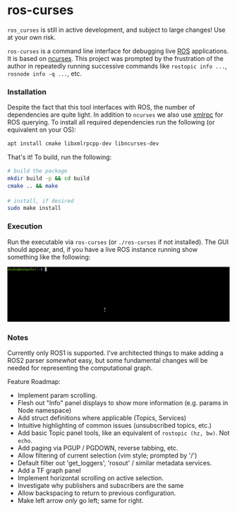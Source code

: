 # ros-curses

`ros_curses` is still in active development, and subject to large changes! Use at your own risk.

`ros-curses` is a command line interface for debugging live [ROS](https://www.ros.org/) applications. It is based on [ncurses](https://en.wikipedia.org/wiki/Ncurses). This project was prompted by the frustration of the author in repeatedly running successive commands like `rostopic info ...`, `rosnode info -q ...`, etc.

### Installation

Despite the fact that this tool interfaces with ROS, the number of dependencies are quite light. In addition to `ncurses` we also use [xmlrpc](http://xmlrpc.com/) for ROS querying. To install all required dependencies run the following (or equivalent on your OS):

```bash
apt install cmake libxmlrpcpp-dev libncurses-dev
```

That's it! To build, run the following:

```bash
# build the package
mkdir build -p && cd build
cmake .. && make

# install, if desired
sudo make install
```

### Execution

Run the executable via `ros-curses` (or `./ros-curses` if not installed). The GUI should appear, and, if you have a live ROS instance running show something like the following:

![roscore_example](./docs/roscore_example.gif)

### Notes

Currently only ROS1 is supported. I've architected things to make adding a ROS2 parser _somewhat_ easy, but some fundamental changes will be needed for representing the computational graph.

Feature Roadmap:
 - Implement param scrolling.
 - Flesh out "Info" panel displays to show more information (e.g. params in Node namespace)
 - Add struct definitions where applicable (Topics, Services)
 - Intuitive highlighting of common issues (unsubscribed topics, etc.)
 - Add basic Topic panel tools, like an equivalent of `rostopic (hz, bw)`. Not `echo`.
 - Add paging via PGUP / PGDOWN, reverse tabbing, etc.
 - Allow filtering of current selection (vim style; prompted by '/')
 - Default filter out 'get_loggers', 'rosout' / similar metadata services.
 - Add a TF graph panel
 - Implement horizontal scrolling on active selection.
 - Investigate why publishers and subscribers are the same
 - Allow backspacing to return to previous configuration.
 - Make left arrow _only_ go left; same for right.




